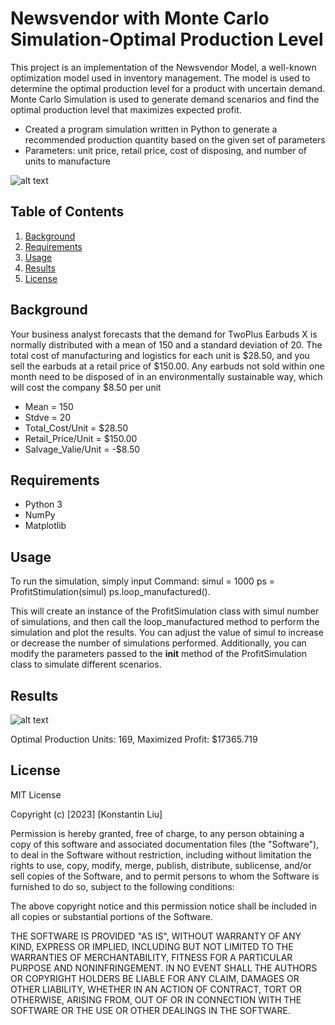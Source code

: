 # Newsvendor with Monte Carlo Simulation-Optimal Production Level

This project is an implementation of the Newsvendor Model, a well-known optimization model used in inventory management. The model is used to determine the optimal production level for a product with uncertain demand. Monte Carlo Simulation is used to generate demand scenarios and find the optimal production level that maximizes expected profit.

* Created a program simulation written in Python to generate a recommended production quantity based on the given set of parameters
* Parameters: unit price, retail price, cost of disposing, and number of units to manufacture

![alt text](https://github.com/dl754/Newsvendor-with-Monte-Carlo-Simulation--Optimal-Production-Level/blob/main/output.png)

## Table of Contents
1. [Background](#Background)
2. [Requirements](#Requirements)
3. [Usage](#Usage)
4. [Results](#Results)
5. [License](#License)

## Background

Your business analyst forecasts that the demand for TwoPlus Earbuds X is normally distributed with a mean of 150 and a standard deviation of 20. The total cost of manufacturing and logistics for each unit is $28.50, and you sell the earbuds at a retail price of $150.00. Any earbuds not sold within one month need to be disposed of in an environmentally sustainable way, which will cost the company $8.50 per unit

* Mean = 150
* Stdve = 20
* Total_Cost/Unit = $28.50
* Retail_Price/Unit = $150.00
* Salvage_Valie/Unit = -$8.50

## Requirements<a name="Requirements"></a>

* Python 3
* NumPy
* Matplotlib

## Usage

To run the simulation, simply input Command:
  simul = 1000
  ps = ProfitStimulation(simul)
  ps.loop_manufactured(). 
  
This will create an instance of the ProfitSimulation class with simul number of simulations, and then call the loop_manufactured method to perform the simulation and plot the results. You can adjust the value of simul to increase or decrease the number of simulations performed. Additionally, you can modify the parameters passed to the __init__ method of the ProfitSimulation class to simulate different scenarios.


## Results

![alt text](https://github.com/dl754/Newsvendor-with-Monte-Carlo-Simulation--Optimal-Production-Level/blob/main/output.png)


Optimal Production Units: 169, Maximized Profit: $17365.719

## License

MIT License

Copyright (c) [2023] [Konstantin Liu]

Permission is hereby granted, free of charge, to any person obtaining a copy
of this software and associated documentation files (the "Software"), to deal
in the Software without restriction, including without limitation the rights
to use, copy, modify, merge, publish, distribute, sublicense, and/or sell
copies of the Software, and to permit persons to whom the Software is
furnished to do so, subject to the following conditions:

The above copyright notice and this permission notice shall be included in
all copies or substantial portions of the Software.

THE SOFTWARE IS PROVIDED "AS IS", WITHOUT WARRANTY OF ANY KIND, EXPRESS OR
IMPLIED, INCLUDING BUT NOT LIMITED TO THE WARRANTIES OF MERCHANTABILITY,
FITNESS FOR A PARTICULAR PURPOSE AND NONINFRINGEMENT. IN NO EVENT SHALL THE
AUTHORS OR COPYRIGHT HOLDERS BE LIABLE FOR ANY CLAIM, DAMAGES OR OTHER
LIABILITY, WHETHER IN AN ACTION OF CONTRACT, TORT OR OTHERWISE, ARISING FROM,
OUT OF OR IN CONNECTION WITH THE SOFTWARE OR THE USE OR OTHER DEALINGS IN
THE SOFTWARE.

